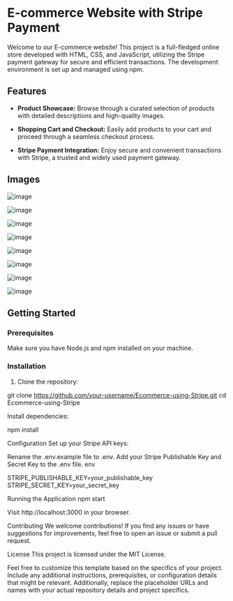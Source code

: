 # E-commerce Website with Stripe Payment

Welcome to our E-commerce website! This project is a full-fledged online store developed with HTML, CSS, and JavaScript, utilizing the Stripe payment gateway for secure and efficient transactions. The development environment is set up and managed using npm.

## Features

- **Product Showcase:** Browse through a curated selection of products with detailed descriptions and high-quality images.

- **Shopping Cart and Checkout:** Easily add products to your cart and proceed through a seamless checkout process.

- **Stripe Payment Integration:** Enjoy secure and convenient transactions with Stripe, a trusted and widely used payment gateway.

## Images

![image](https://github.com/dhruv-kundu14/Ecommerce-using-Stripe/assets/81622271/919b3077-1ca8-45fe-a7c3-598c66f7cb4d)

![image](https://github.com/dhruv-kundu14/Ecommerce-using-Stripe/assets/81622271/238f65dd-3570-42f0-8e06-4d0e83ed463b)

![image](https://github.com/dhruv-kundu14/Ecommerce-using-Stripe/assets/81622271/798437ac-1475-4309-a36c-6c18d78e33a5)

![image](https://github.com/dhruv-kundu14/Ecommerce-using-Stripe/assets/81622271/0031889b-201d-457d-852d-3d794c116f68)

![image](https://github.com/dhruv-kundu14/Ecommerce-using-Stripe/assets/81622271/45dfc039-da53-4600-b300-a65b41cd5137)

![image](https://github.com/dhruv-kundu14/Ecommerce-using-Stripe/assets/81622271/138932a6-373e-48a7-b6af-5efecacb78e0)

![image](https://github.com/dhruv-kundu14/Ecommerce-using-Stripe/assets/81622271/6fa6423e-610b-4ae0-a43d-8da91f7e514b)

![image](https://github.com/dhruv-kundu14/Ecommerce-using-Stripe/assets/81622271/e0b0a9ab-6602-4fce-a3fb-ce0cd930d310)




## Getting Started

### Prerequisites

Make sure you have Node.js and npm installed on your machine.

### Installation

1. Clone the repository:

 git clone https://github.com/your-username/Ecommerce-using-Stripe.git 
 cd Ecommerce-using-Stripe

   
Install dependencies:

npm install

Configuration
Set up your Stripe API keys:

Rename the .env.example file to .env.
Add your Stripe Publishable Key and Secret Key to the .env file.
env

STRIPE_PUBLISHABLE_KEY=your_publishable_key
STRIPE_SECRET_KEY=your_secret_key

Running the Application
npm start

Visit http://localhost:3000 in your browser.

Contributing
We welcome contributions! If you find any issues or have suggestions for improvements, feel free to open an issue or submit a pull request.

License
This project is licensed under the MIT License.

Feel free to customize this template based on the specifics of your project. 
Include any additional instructions, prerequisites, or configuration details that might be relevant.
Additionally, replace the placeholder URLs and names with your actual repository details and project specifics.
